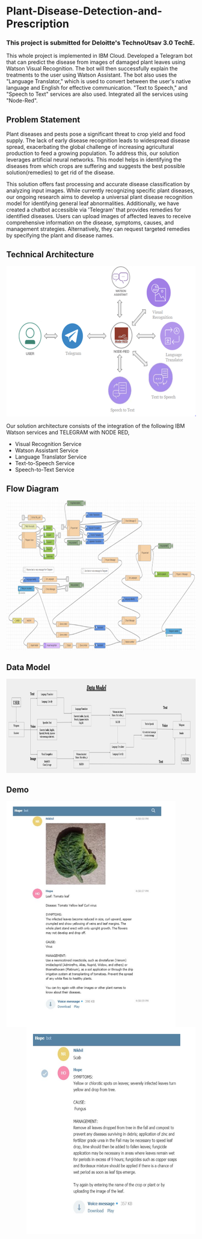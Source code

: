 # Plant-Disease-Detection-and-Prescription 

### This project is submitted for Deloitte's TechnoUtsav 3.0 TechE.

This whole project is implemented in IBM Cloud. Developed a Telegram bot that can predict
the disease from images of damaged plant leaves using Watson Visual Recognition. The bot will
then successfully explain the treatments to the user using Watson Assistant. The bot also uses the
"Language Translator," which is used to convert between the user's native language and English for
effective communication. "Text to Speech," and "Speech to Text" services are also used. Integrated
all the services using "Node-Red".

## Problem Statement
Plant diseases and pests pose a significant threat to crop yield and food supply. The lack of early disease recognition leads to widespread disease spread, exacerbating the global challenge of increasing agricultural production to feed a growing population. To address this, our solution leverages artificial neural networks. This model helps in identifying the diseases from which crops are suffering and suggests the best possible solution(remedies) to get rid of the disease.

This solution offers fast processing and accurate disease classification by analyzing input images. While currently recognizing specific plant diseases, our ongoing research aims to develop a universal plant disease recognition model for identifying general leaf abnormalities. Additionally, we have created a chatbot accessible via 'Telegram' that provides remedies for identified diseases. Users can upload images of affected leaves to receive comprehensive information on the disease, symptoms, causes, and management strategies. Alternatively, they can request targeted remedies by specifying the plant and disease names.

## Technical Architecture
<p align="center"> 
  <img src="https://github.com/Nikhil27-sudo/Plant-Disease-Detection-and-Prescription/blob/master/Technical%20Architecture.png" width="600" height="400">
</p>


Our solution architecture consists of the integration of the following IBM Watson services and TELEGRAM with NODE RED,
- Visual Recognition Service
- Watson Assistant Service
- Language Translator Service
- Text-to-Speech Service
- Speech-to-Text Service

## Flow Diagram

<p align="center"> 
  <img src="https://github.com/Nikhil27-sudo/Plant-Disease-Detection-and-Prescription/blob/master/Flow%20Diagram.png" width="800" height="400">
</p>

## Data Model

<p align="center"> 
  <img src="https://github.com/Nikhil27-sudo/Plant-Disease-Detection-and-Prescription/blob/master/Data%20Model.png" width="950" height="250">
</p>

## Demo

<p> 
  <img src="https://github.com/Nikhil27-sudo/Plant-Disease-Detection-and-Prescription/blob/master/Results3.png" width="450" height="600" align="left">
  <img src="https://github.com/Nikhil27-sudo/Plant-Disease-Detection-and-Prescription/blob/master/Results4.png" width="450" height="550" align="right">
</p>




